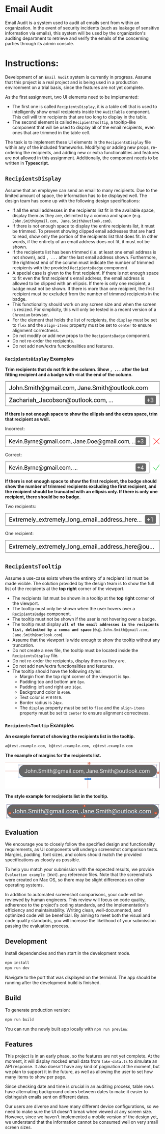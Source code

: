 # Email Audit

Email Audit is a system used to audit all emails sent from within an organization. In the event of security incidents (such as leakage of sensitive information via emails), this system will be used by the organization's auditing department to retrieve and verify the emails of the concerning parties through its admin console.

# Instructions:

Development of an `Email Audit` system is currently in progress. Assume that this project is a real project and is being used in a production environment on a trial basis, since the features are not yet complete.

As the first assignment, two UI elements need to be implemented:

- The first one is called `RecipientsDisplay`, it is a table cell that is used to intelligently show email recipients inside the `AuditTable` component. This cell will trim recipients that are too long to display in the table.
- The second element is called `RecipientTooltip`, a tooltip-like component that will be used to display all of the email recipients, even ones that are trimmed in the table cell.

The task is to implement these UI elements in the `RecipientsDisplay` file within any of the included frameworks. Modifying or adding new props, re-ordering the recipients, and adding new or extra functionalities and features are not allowed in this assignment. Additionally, the component needs to be written in **Typescript**.

## `RecipientsDisplay`

Assume that an employee can send an email to many recipients. Due to the limited amount of space, the information has to be displayed well. The design team has come up with the following design specifications:

- If all the email addresses in the recipients list fit in the available space, display them as they are, delimited by a comma and space (e.g. `John.Smith@gmail.com, Jane.Smith@outlook.com`).
- If there is not enough space to display the entire recipients list, it must be trimmed. To prevent showing clipped email addresses that are hard to read, show only the portion of the recipients list that does fit. In other words, if the entirety of an email address does not fit, it must not be shown.
- If the recipients list has been trimmed (i.e. at least one email address is not shown), add `, ...` after the last email address shown. Furthermore, the rightmost end of the column must indicate the number of trimmed recipients with the provided `RecipientsBadge` component.
- A special case is given to the first recipient. If there is not enough space to fit even the first recipient's email address, the email address is allowed to be clipped with an ellipsis. If there is only one recipient, a badge must not be shown. If there is more than one recipient, the first recipient must be excluded from the number of trimmed recipients in the badge.
- This functionality should work on any screen size and when the screen is resized. For simplicity, this will only be tested in a recent version of a `Chromium` browser.
- For the element that holds the list of recipients, the `display` must be set to `flex` and the `align-items` property must be set to `center` to ensure alignment correctness.
- Do not modify or add new props to the `RecipientsBadge` component.
- Do not re-order the recipients.
- Do not add new/extra functionalities and features.

### `RecipientsDisplay` Examples

**Trim recipients that do not fit in the column. Show `, ...` after the last fitting recipient and a badge with `+N` at the end of the column.**

![Email trim example 1](Email%20trim%20example%201.svg)

**If there is not enough space to show the ellipsis and the extra space, trim that recipient as well.**

Incorrect:

![Email trim example 2A](Email%20trim%20example%202A.svg)

Correct:

![Email trim example 2B](Email%20trim%20example%202B.svg)

**If there is not enough space to show the first recipient, the badge should show the number of trimmed recipients excluding the first recipient, and the recipient should be truncated with an ellipsis only. If there is only one recipient, there should be no badge.**

Two recipients:

![Email trim example 3A](Email%20trim%20example%203A.svg)

One recipient:

![Email trim example 3B](Email%20trim%20example%203B.svg)

## `RecipientsTooltip`

Assume a use-case exists where the entirety of a recipient list must be made visible. The solution provided by the design team is to show the full list of the recipients at the **top right** corner of the viewport.

- The recipients list must be shown in a tooltip at the **top right** corner of the viewport.
- The tooltip must only be shown when the user hovers over a `RecipientsBadge` component.
- The tooltip must not be shown if the user is not hovering over a badge.
- The tooltip must display **`all of the email addresses in the recipients list, delimited by a comma and space`** (e.g. `John.Smith@gmail.com, Jane.Smith@outlook.com`).
- Assume that the viewport is wide enough to show the tooltip without any truncation.
- Do not create a new file, the tooltip must be located inside the `RecipientsDisplay` file.
- Do not re-order the recipients, display them as they are.
- Do not add new/extra functionalities and features.
- The tooltip should have the following styles:
  - Margin from the top right corner of the viewport is `8px`.
  - Padding top and bottom are `8px`.
  - Padding left and right are `16px`.
  - Background color is `#666`.
  - Text color is `#f0f0f0`.
  - Border radius is `24px`.
  - The `display` property must be set to `flex` and the `align-items` property must be set to `center` to ensure alignment correctness.

### `RecipientsTooltip` Examples

**An example format of showing the recipients list in the tooltip.**

```bash
a@test.example.com, b@test.example.com, c@test.example.com
```

**The example of margins for the recipients list.**

![Tooltip example 1](Tooltip%20example%201.png)

**The style example for recipients list in the tooltip.**

![Tooltip example 2](Tooltip%20example%202.png)

## Evaluation

We encourage you to closely follow the specified design and functionality requirements, as UI components will undergo screenshot comparison tests. Margins, padding, font sizes, and colors should match the provided specifications as closely as possible.

To help you match your submission with the expected results, we provide `Evaluation example [WxH].png` reference files. Note that the screenshots were created on Mac OS, so there may be slight differences on other operating systems.

In addition to automated screenshot comparisons, your code will be reviewed by human engineers. This review will focus on code quality, adherence to the project's coding standards, and the implementation's efficiency and maintainability. Writing clean, well-documented, and optimized code will be beneficial. By aiming to meet both the visual and code quality standards, you will increase the likelihood of your submission passing the evaluation process..

## Development

Install dependencies and then start in the development mode.

```bash
npm install
npm run dev
```

Navigate to the port that was displayed on the terminal. The app should be running after the development build is finished.

## Build

To generate production version:

```bash
npm run build
```

You can run the newly built app locally with `npm run preview`.

## Features

This project is in an early phase, so the features are not yet complete. At the moment, it will display mocked email data from `fake-data.ts` to simulate an API response. It also doesn't have any kind of pagination at the moment, but we plan to support it in the future, as well as allowing the user to set how many items to show per page.

Since checking date and time is crucial in an auditing process, table rows have alternating background colors between dates to make it easier to distinguish emails sent on different dates.

Our users are diverse and have many different device configurations, so we need to make sure the UI doesn't break when viewed at any screen size. However, since we haven't implemented a mobile version of the design yet, we understand that the information cannot be consumed well on very small screen sizes.

